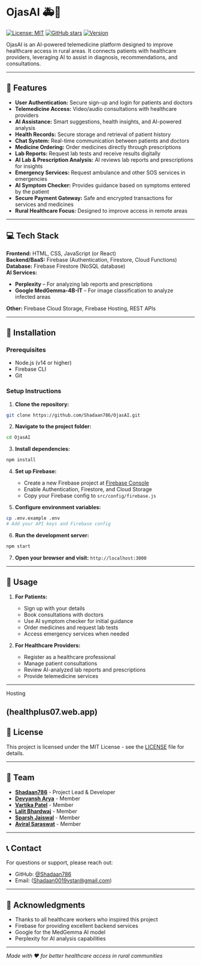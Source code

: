 # OjasAI 🚑🤖

[![License: MIT](https://img.shields.io/badge/License-MIT-blue.svg)](LICENSE)
[![GitHub stars](https://img.shields.io/github/stars/Shadaan786/OjasAI?style=social)](https://github.com/Shadaan786/OjasAI/stargazers)
[![Version](https://img.shields.io/badge/version-1.0.0-green)](https://github.com/Shadaan786/OjasAI)

OjasAI is an AI-powered telemedicine platform designed to improve healthcare access in rural areas. It connects patients with healthcare providers, leveraging AI to assist in diagnosis, recommendations, and consultations.

---

## 🏥 Features

- **User Authentication:** Secure sign-up and login for patients and doctors  
- **Telemedicine Access:** Video/audio consultations with healthcare providers  
- **AI Assistance:** Smart suggestions, health insights, and AI-powered analysis  
- **Health Records:** Secure storage and retrieval of patient history  
- **Chat System:** Real-time communication between patients and doctors  
- **Medicine Ordering:** Order medicines directly through prescriptions  
- **Lab Reports:** Request lab tests and receive results digitally  
- **AI Lab & Prescription Analysis:** AI reviews lab reports and prescriptions for insights  
- **Emergency Services:** Request ambulance and other SOS services in emergencies  
- **AI Symptom Checker:** Provides guidance based on symptoms entered by the patient  
- **Secure Payment Gateway:** Safe and encrypted transactions for services and medicines  
- **Rural Healthcare Focus:** Designed to improve access in remote areas

---

## 💻 Tech Stack

**Frontend:** HTML, CSS, JavaScript (or React)  
**Backend/BaaS:** Firebase (Authentication, Firestore, Cloud Functions)  
**Database:** Firebase Firestore (NoSQL database)  
**AI Services:**  
- **Perplexity** – For analyzing lab reports and prescriptions  
- **Google MedGemma-4B-IT** – For image classification to analyze infected areas  

**Other:** Firebase Cloud Storage, Firebase Hosting, REST APIs

---

## 🚀 Installation

### Prerequisites
- Node.js (v14 or higher)
- Firebase CLI
- Git

### Setup Instructions

1. **Clone the repository:**
```bash
git clone https://github.com/Shadaan786/OjasAI.git
```

2. **Navigate to the project folder:**
```bash
cd OjasAI
```

3. **Install dependencies:**
```bash
npm install
```

4. **Set up Firebase:**
   - Create a new Firebase project at [Firebase Console](https://console.firebase.google.com/)
   - Enable Authentication, Firestore, and Cloud Storage
   - Copy your Firebase config to `src/config/firebase.js`

5. **Configure environment variables:**
```bash
cp .env.example .env
# Add your API keys and Firebase config
```

6. **Run the development server:**
```bash
npm start
```

7. **Open your browser and visit:** `http://localhost:3000`

---

## 📱 Usage

1. **For Patients:**
   - Sign up with your details
   - Book consultations with doctors
   - Use AI symptom checker for initial guidance
   - Order medicines and request lab tests
   - Access emergency services when needed

2. **For Healthcare Providers:**
   - Register as a healthcare professional
   - Manage patient consultations
   - Review AI-analyzed lab reports and prescriptions
   - Provide telemedicine services

---

Hosting

(healthplus07.web.app)
---

## 📄 License

This project is licensed under the MIT License - see the [LICENSE](LICENSE) file for details.

---

## 👥 Team

- **[Shadaan786](https://github.com/Shadaan786)** - Project Lead & Developer
- **[Devyansh Arya](devyansh0044@gmail.com)** - Member
- **[Vartika Patel](vartikapatel773@gmail.com)** - Member
- **[Lalit Bhardwaj](lalitbhardwaj285@gmail.com)** - Member
- **[Sparsh Jaiswal](www.spa6055@gmail.com)** - Member
- **[Aviral Saraswat](abhisaraswattt@gmail.com)** - Member

---

## 📞 Contact

For questions or support, please reach out:
- GitHub: [@Shadaan786](https://github.com/Shadaan786)
- Email: (Shadaan0019vstar@gmail.com)

---

## 🙏 Acknowledgments

- Thanks to all healthcare workers who inspired this project
- Firebase for providing excellent backend services
- Google for the MedGemma AI model
- Perplexity for AI analysis capabilities

---

*Made with ❤️ for better healthcare access in rural communities*

